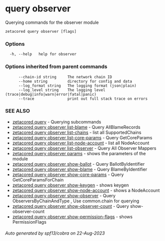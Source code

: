 # query observer

Querying commands for the observer module

```
zetacored query observer [flags]
```

### Options

```
  -h, --help   help for observer
```

### Options inherited from parent commands

```
      --chain-id string     The network chain ID
      --home string         directory for config and data 
      --log_format string   The logging format (json|plain) 
      --log_level string    The logging level (trace|debug|info|warn|error|fatal|panic) 
      --trace               print out full stack trace on errors
```

### SEE ALSO

* [zetacored query](zetacored_query.md)	 - Querying subcommands
* [zetacored query observer list-blame](zetacored_query_observer_list-blame.md)	 - Query AllBlameRecords
* [zetacored query observer list-chains](zetacored_query_observer_list-chains.md)	 - list all SupportedChains
* [zetacored query observer list-core-params](zetacored_query_observer_list-core-params.md)	 - Query GetCoreParams
* [zetacored query observer list-node-account](zetacored_query_observer_list-node-account.md)	 - list all NodeAccount
* [zetacored query observer list-observer](zetacored_query_observer_list-observer.md)	 - Query All Observer Mappers
* [zetacored query observer params](zetacored_query_observer_params.md)	 - shows the parameters of the module
* [zetacored query observer show-ballot](zetacored_query_observer_show-ballot.md)	 - Query BallotByIdentifier
* [zetacored query observer show-blame](zetacored_query_observer_show-blame.md)	 - Query BlameByIdentifier
* [zetacored query observer show-core-params](zetacored_query_observer_show-core-params.md)	 - Query GetCoreParamsForChain
* [zetacored query observer show-keygen](zetacored_query_observer_show-keygen.md)	 - shows keygen
* [zetacored query observer show-node-account](zetacored_query_observer_show-node-account.md)	 - shows a NodeAccount
* [zetacored query observer show-observer](zetacored_query_observer_show-observer.md)	 - Query ObserversByChainAndType , Use common.chain for querying
* [zetacored query observer show-observer-count](zetacored_query_observer_show-observer-count.md)	 - Query show-observer-count
* [zetacored query observer show-permission-flags](zetacored_query_observer_show-permission-flags.md)	 - shows PermissionFlags

###### Auto generated by spf13/cobra on 22-Aug-2023
